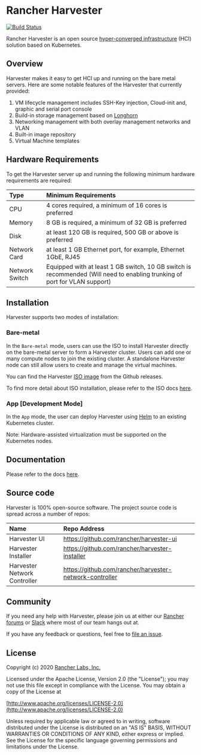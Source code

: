 Rancher Harvester
========
[![Build Status](https://drone-publish.rancher.io/api/badges/rancher/harvester/status.svg)](https://drone-publish.rancher.io/rancher/harvester)

Rancher Harvester is an open source [hyper-converged infrastructure](https://en.wikipedia.org/wiki/Hyper-converged_infrastructure) (HCI) solution based on Kubernetes.

## Overview
Harvester makes it easy to get HCI up and running on the bare metal servers. Here are some notable features of the Harvester that currently provided:
1. VM lifecycle management includes SSH-Key injection, Cloud-init and, graphic and serial port console
1. Build-in storage management based on [Longhorn](https://longhorn.io/)
1. Networking management with both overlay management networks and VLAN
1. Built-in image repository
1. Virtual Machine templates

## Hardware Requirements
To get the Harvester server up and running the following minimum hardware requirements are required:

| Type | Minimum Requirements |
|:---|:---|
| CPU | 4 cores required, a minimum of 16 cores is preferred |
| Memory | 8 GB is required, a minimum of 32 GB is preferred |
| Disk |  at least 120 GB is required, 500 GB or above is preferred |
| Network Card | at least 1 GB Ethernet port, for example, Ethernet 1GbE, RJ45  |
| Network Switch | Equipped with at least 1 GB switch, 10 GB switch is recommended (Will need to enabling trunking of port for VLAN support) |

## Installation
Harvester supports two modes of installation:

### Bare-metal
In the `Bare-metal` mode, users can use the ISO to install Harvester directly on the bare-metal server to form a Harvester cluster. Users can add one or many compute nodes to join the existing cluster. A standalone Harvester node can still allow users to create and manage the virtual machines.

You can find the Harvester [ISO image](https://github.com/rancher/harvester/releases) from the Github releases.

To find more detail about ISO installation, please refer to the ISO docs [here](./docs/iso-installation.md).


### App [Development Mode]
In the `App` mode, the user can deploy Harvester using [Helm](https://github.com/rancher/harvester/tree/master/deploy/charts/harvester) to an existing Kubernetes cluster.

Note: Hardware-assisted virtualization must be supported on the Kubernetes nodes.


## Documentation
Please refer to the docs [here](./docs).


## Source code
Harvester is 100% open-source software. The project source code is spread across a number of repos:

| Name | Repo Address |
|:---|:---|
| Harvester UI | https://github.com/rancher/harvester-ui |
| Harvester Installer | https://github.com/rancher/harvester-installer |
| Harvester Network Controller | https://github.com/rancher/harvester-network-controller|


## Community
If you need any help with Harvester, please join us at either our [Rancher forums](https://forums.rancher.com/) or [Slack](https://slack.rancher.io/) where most of our team hangs out at.

If you have any feedback or questions, feel free to [file an issue](https://github.com/rancher/harvester/issues/new/choose).


## License
Copyright (c) 2020 [Rancher Labs, Inc.](http://rancher.com)

Licensed under the Apache License, Version 2.0 (the "License");
you may not use this file except in compliance with the License.
You may obtain a copy of the License at

[http://www.apache.org/licenses/LICENSE-2.0](http://www.apache.org/licenses/LICENSE-2.0)

Unless required by applicable law or agreed to in writing, software
distributed under the License is distributed on an "AS IS" BASIS,
WITHOUT WARRANTIES OR CONDITIONS OF ANY KIND, either express or implied.
See the License for the specific language governing permissions and
limitations under the License.
